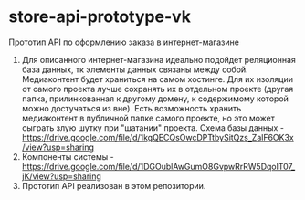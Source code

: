 # store-api-prototype-vk
Прототип API по оформлению заказа в интернет-магазине
<br>
1. Для описанного интернет-магазина идеально подойдет реляционная база данных, тк элементы данных связаны между собой.
Медиаконтент будет храниться на самом хостинге. Для их изоляции от самого проекта лучше сохранять их в отдельном проекте (другая папка, прилинкованная к другому домену, к содержимому которой можно достучаться из вне). Есть возможность хранить медиаконтент в публичной папке самого проекте, но это может сыграть злую шутку при "шатании" проекта.
Схема базы данных - https://drive.google.com/file/d/1kgQECQsOwcDPTtbySitQzs_ZalF6OK3x/view?usp=sharing
2. Компоненты системы - https://drive.google.com/file/d/1DGOublAwGumO8GvpwRrRW5DqolT07_jK/view?usp=sharing
3. Прототип API реализован в этом репозитории.

